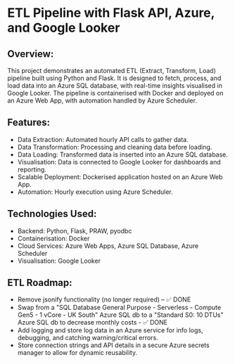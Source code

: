 # ETL Pipeline with Flask API, Azure, and Google Looker
## Overview:
This project demonstrates an automated ETL (Extract, Transform, Load) pipeline built using Python and Flask. It is designed to fetch, process, and load data into an Azure SQL database, with real-time insights visualised in Google Looker. The pipeline is containerised with Docker and deployed on an Azure Web App, with automation handled by Azure Scheduler.

## Features:
- Data Extraction: Automated hourly API calls to gather data.
- Data Transformation: Processing and cleaning data before loading.
- Data Loading: Transformed data is inserted into an Azure SQL database.
- Visualisation: Data is connected to Google Looker for dashboards and reporting.
- Scalable Deployment: Dockerised application hosted on an Azure Web App.
- Automation: Hourly execution using Azure Scheduler.

## Technologies Used:
- Backend: Python, Flask, PRAW, pyodbc
- Containerisation: Docker
- Cloud Services: Azure Web Apps, Azure SQL Database, Azure Scheduler
- Visualisation: Google Looker

## ETL Roadmap:
- Remove jsonify functionality (no longer required) – ✅ DONE
- Swap from a "SQL Database General Purpose - Serverless - Compute Gen5 - 1 vCore - UK South" Azure SQL db to a "Standard S0: 10 DTUs" Azure SQL db to decrease monthly costs - ✅ DONE
- Add logging and store log data in an Azure service for info logs, debugging, and catching warning/critical errors.
- Store connection strings and API details in a secure Azure secrets manager to allow for dynamic reusability.

